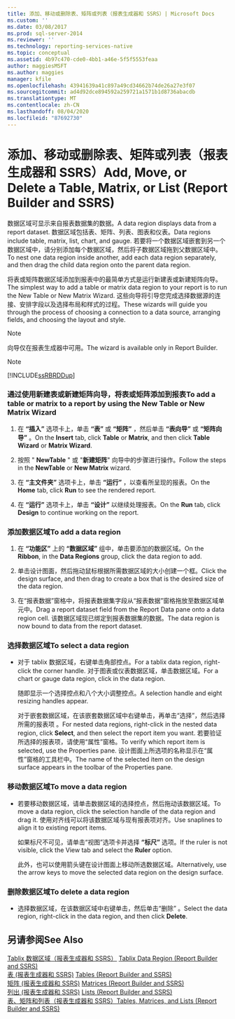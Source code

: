 ```yaml
---
title: 添加、移动或删除表、矩阵或列表（报表生成器和 SSRS）| Microsoft Docs
ms.custom: ''
ms.date: 03/08/2017
ms.prod: sql-server-2014
ms.reviewer: ''
ms.technology: reporting-services-native
ms.topic: conceptual
ms.assetid: 4b97c470-cde0-4bb1-a46e-5f5f5553feaa
author: maggiesMSFT
ms.author: maggies
manager: kfile
ms.openlocfilehash: 43941639a41c897a49cd34662b74de26a27e3f07
ms.sourcegitcommit: ad4d92dce894592a259721a1571b1d8736abacdb
ms.translationtype: MT
ms.contentlocale: zh-CN
ms.lasthandoff: 08/04/2020
ms.locfileid: "87692730"
---
```

# <a name="add-move-or-delete-a-table-matrix-or-list-report-builder-and-ssrs"></a><span data-ttu-id="4a26f-102">添加、移动或删除表、矩阵或列表（报表生成器和 SSRS）</span><span class="sxs-lookup"><span data-stu-id="4a26f-102">Add, Move, or Delete a Table, Matrix, or List (Report Builder and SSRS)</span></span>
  <span data-ttu-id="4a26f-103">数据区域可显示来自报表数据集的数据。</span><span class="sxs-lookup"><span data-stu-id="4a26f-103">A data region displays data from a report dataset.</span></span> <span data-ttu-id="4a26f-104">数据区域包括表、矩阵、列表、图表和仪表。</span><span class="sxs-lookup"><span data-stu-id="4a26f-104">Data regions include table, matrix, list, chart, and gauge.</span></span> <span data-ttu-id="4a26f-105">若要将一个数据区域嵌套到另一个数据区域中，请分别添加每个数据区域，然后将子数据区域拖到父数据区域中。</span><span class="sxs-lookup"><span data-stu-id="4a26f-105">To nest one data region inside another, add each data region separately, and then drag the child data region onto the parent data region.</span></span>  
  
 <span data-ttu-id="4a26f-106">将表或矩阵数据区域添加到报表中的最简单方式是运行新建表或新建矩阵向导。</span><span class="sxs-lookup"><span data-stu-id="4a26f-106">The simplest way to add a table or matrix data region to your report is to run the New Table or New Matrix Wizard.</span></span> <span data-ttu-id="4a26f-107">这些向导将引导您完成选择数据源的连接、安排字段以及选择布局和样式的过程。</span><span class="sxs-lookup"><span data-stu-id="4a26f-107">These wizards will guide you through the process of choosing a connection to a data source, arranging fields, and choosing the layout and style.</span></span>  
  
> [!NOTE]  
>  <span data-ttu-id="4a26f-108">向导仅在报表生成器中可用。</span><span class="sxs-lookup"><span data-stu-id="4a26f-108">The wizard is available only in Report Builder.</span></span>  
  
> [!NOTE]  
>  [!INCLUDE[ssRBRDDup](../../includes/ssrbrddup-md.md)]  
  
### <a name="to-add-a-table-or-matrix-to-a-report-by-using-the-new-table-or-new-matrix-wizard"></a><span data-ttu-id="4a26f-109">通过使用新建表或新建矩阵向导，将表或矩阵添加到报表</span><span class="sxs-lookup"><span data-stu-id="4a26f-109">To add a table or matrix to a report by using the New Table or New Matrix Wizard</span></span>  
  
1.  <span data-ttu-id="4a26f-110">在 **“插入”** 选项卡上，单击 **“表”** 或 **“矩阵”** ，然后单击 **“表向导”** 或 **“矩阵向导”** 。</span><span class="sxs-lookup"><span data-stu-id="4a26f-110">On the **Insert** tab, click **Table** or **Matrix**, and then click **Table Wizard** or **Matrix Wizard**.</span></span>  
  
2.  <span data-ttu-id="4a26f-111">按照 " **NewTable** " 或 "**新建矩阵**" 向导中的步骤进行操作。</span><span class="sxs-lookup"><span data-stu-id="4a26f-111">Follow the steps in the **NewTable** or **New Matrix** wizard.</span></span>  
  
3.  <span data-ttu-id="4a26f-112">在 **“主文件夹”** 选项卡上，单击 **“运行”** ，以查看所呈现的报表。</span><span class="sxs-lookup"><span data-stu-id="4a26f-112">On the **Home** tab, click **Run** to see the rendered report.</span></span>  
  
4.  <span data-ttu-id="4a26f-113">在 **“运行”** 选项卡上，单击 **“设计”** 以继续处理报表。</span><span class="sxs-lookup"><span data-stu-id="4a26f-113">On the **Run** tab, click **Design** to continue working on the report.</span></span>  
  
### <a name="to-add-a-data-region"></a><span data-ttu-id="4a26f-114">添加数据区域</span><span class="sxs-lookup"><span data-stu-id="4a26f-114">To add a data region</span></span>  
  
1.  <span data-ttu-id="4a26f-115">在 **“功能区”** 上的 **“数据区域”** 组中，单击要添加的数据区域。</span><span class="sxs-lookup"><span data-stu-id="4a26f-115">On the **Ribbon**, in the **Data Regions** group, click the data region to add.</span></span>  
  
2.  <span data-ttu-id="4a26f-116">单击设计图面，然后拖动鼠标根据所需数据区域的大小创建一个框。</span><span class="sxs-lookup"><span data-stu-id="4a26f-116">Click the design surface, and then drag to create a box that is the desired size of the data region.</span></span>  
  
3.  <span data-ttu-id="4a26f-117">在“报表数据”窗格中，将报表数据集字段从“报表数据”窗格拖放至数据区域单元中。</span><span class="sxs-lookup"><span data-stu-id="4a26f-117">Drag a report dataset field from the Report Data pane onto a data region cell.</span></span> <span data-ttu-id="4a26f-118">该数据区域现已绑定到报表数据集的数据。</span><span class="sxs-lookup"><span data-stu-id="4a26f-118">The data region is now bound to data from the report dataset.</span></span>  
  
### <a name="to-select-a-data-region"></a><span data-ttu-id="4a26f-119">选择数据区域</span><span class="sxs-lookup"><span data-stu-id="4a26f-119">To select a data region</span></span>  
  
-   <span data-ttu-id="4a26f-120">对于 tablix 数据区域，右键单击角部控点。</span><span class="sxs-lookup"><span data-stu-id="4a26f-120">For a tablix data region, right-click the corner handle.</span></span> <span data-ttu-id="4a26f-121">对于图表或仪表数据区域，单击数据区域。</span><span class="sxs-lookup"><span data-stu-id="4a26f-121">For a chart or gauge data region, click in the data region.</span></span>  
  
     <span data-ttu-id="4a26f-122">随即显示一个选择控点和八个大小调整控点。</span><span class="sxs-lookup"><span data-stu-id="4a26f-122">A selection handle and eight resizing handles appear.</span></span>  
  
     <span data-ttu-id="4a26f-123">对于嵌套数据区域，在该嵌套数据区域中右键单击，再单击“选择”，然后选择所需的报表项  。</span><span class="sxs-lookup"><span data-stu-id="4a26f-123">For nested data regions, right-click in the nested data region, click **Select**, and then select the report item you want.</span></span> <span data-ttu-id="4a26f-124">若要验证所选择的报表项，请使用“属性”窗格。</span><span class="sxs-lookup"><span data-stu-id="4a26f-124">To verify which report item is selected, use the Properties pane.</span></span> <span data-ttu-id="4a26f-125">设计图面上所选项的名称显示在“属性”窗格的工具栏中。</span><span class="sxs-lookup"><span data-stu-id="4a26f-125">The name of the selected item on the design surface appears in the toolbar of the Properties pane.</span></span>  
  
### <a name="to-move-a-data-region"></a><span data-ttu-id="4a26f-126">移动数据区域</span><span class="sxs-lookup"><span data-stu-id="4a26f-126">To move a data region</span></span>  
  
-   <span data-ttu-id="4a26f-127">若要移动数据区域，请单击数据区域的选择控点，然后拖动该数据区域。</span><span class="sxs-lookup"><span data-stu-id="4a26f-127">To move a data region, click the selection handle of the data region and drag it.</span></span> <span data-ttu-id="4a26f-128">使用对齐线可以将该数据区域与现有报表项对齐。</span><span class="sxs-lookup"><span data-stu-id="4a26f-128">Use snaplines to align it to existing report items.</span></span>  
  
     <span data-ttu-id="4a26f-129">如果标尺不可见，请单击“视图”选项卡并选择 **“标尺”** 选项。</span><span class="sxs-lookup"><span data-stu-id="4a26f-129">If the ruler is not visible, click the View tab and select the **Ruler** option.</span></span>  
  
     <span data-ttu-id="4a26f-130">此外，也可以使用箭头键在设计图面上移动所选数据区域。</span><span class="sxs-lookup"><span data-stu-id="4a26f-130">Alternatively, use the arrow keys to move the selected data region on the design surface.</span></span>  
  
### <a name="to-delete-a-data-region"></a><span data-ttu-id="4a26f-131">删除数据区域</span><span class="sxs-lookup"><span data-stu-id="4a26f-131">To delete a data region</span></span>  
  
-   <span data-ttu-id="4a26f-132">选择数据区域，在该数据区域中右键单击，然后单击“删除”  。</span><span class="sxs-lookup"><span data-stu-id="4a26f-132">Select the data region, right-click in the data region, and then click **Delete**.</span></span>  
  
## <a name="see-also"></a><span data-ttu-id="4a26f-133">另请参阅</span><span class="sxs-lookup"><span data-stu-id="4a26f-133">See Also</span></span>  
 <span data-ttu-id="4a26f-134">[Tablix 数据区域（报表生成器和 SSRS）](../tablix-data-region-report-builder-and-ssrs.md) </span><span class="sxs-lookup"><span data-stu-id="4a26f-134">[Tablix Data Region &#40;Report Builder and SSRS&#41;](../tablix-data-region-report-builder-and-ssrs.md) </span></span>  
 <span data-ttu-id="4a26f-135">[表 &#40;报表生成器和 SSRS&#41;](tables-report-builder-and-ssrs.md) </span><span class="sxs-lookup"><span data-stu-id="4a26f-135">[Tables &#40;Report Builder  and SSRS&#41;](tables-report-builder-and-ssrs.md) </span></span>  
 <span data-ttu-id="4a26f-136">[矩阵 &#40;报表生成器和 SSRS&#41;](create-a-matrix-report-builder-and-ssrs.md) </span><span class="sxs-lookup"><span data-stu-id="4a26f-136">[Matrices &#40;Report Builder and SSRS&#41;](create-a-matrix-report-builder-and-ssrs.md) </span></span>  
 <span data-ttu-id="4a26f-137">[列出 &#40;报表生成器和 SSRS&#41;](create-invoices-and-forms-with-lists-report-builder-and-ssrs.md) </span><span class="sxs-lookup"><span data-stu-id="4a26f-137">[Lists &#40;Report Builder and SSRS&#41;](create-invoices-and-forms-with-lists-report-builder-and-ssrs.md) </span></span>  
 [<span data-ttu-id="4a26f-138">表、矩阵和列表（报表生成器和 SSRS）</span><span class="sxs-lookup"><span data-stu-id="4a26f-138">Tables, Matrices, and Lists &#40;Report Builder and SSRS&#41;</span></span>](tables-matrices-and-lists-report-builder-and-ssrs.md)  
  
  
